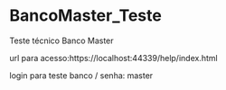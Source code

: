 # BancoMaster_Teste
Teste técnico Banco Master

url para acesso:https://localhost:44339/help/index.html

login para teste
banco / senha: master

